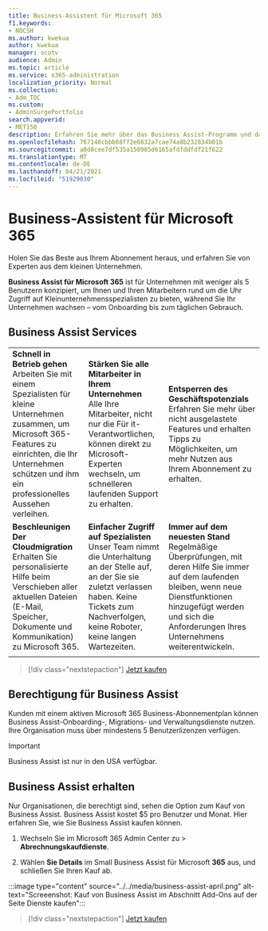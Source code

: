 ```yaml
---
title: Business-Assistent für Microsoft 365
f1.keywords:
- NOCSH
ms.author: kwekua
author: kwekua
manager: scotv
audience: Admin
ms.topic: article
ms.service: o365-administration
localization_priority: Normal
ms.collection:
- Adm_TOC
ms.custom:
- AdminSurgePortfolio
search.appverid:
- MET150
description: Erfahren Sie mehr über das Business Assist-Programm und darüber, wie es Ihrer Organisation mit verbesserter Hilfe und Verwendung für Microsoft 365 Business helfen kann.
ms.openlocfilehash: 767146cbbb68ff2e6632a7cae74a8b232834b01b
ms.sourcegitcommit: a8d8cee7df535a150985d6165afdfddfdf21f622
ms.translationtype: MT
ms.contentlocale: de-DE
ms.lasthandoff: 04/21/2021
ms.locfileid: "51929030"
---
```

# <a name="business-assist-for-microsoft-365"></a>Business-Assistent für Microsoft 365

Holen Sie das Beste aus Ihrem Abonnement heraus, und erfahren Sie von Experten aus dem kleinen Unternehmen.

**Business Assist für Microsoft 365** ist für Unternehmen mit weniger als 5 Benutzern konzipiert, um Ihnen und Ihren Mitarbeitern rund um die Uhr Zugriff auf Kleinunternehmensspezialisten zu bieten, während Sie Ihr Unternehmen wachsen – vom Onboarding bis zum täglichen Gebrauch.

## <a name="business-assist-services"></a>Business Assist Services

||||
|:-----|:-----|:-----|
|**Schnell in Betrieb gehen** <br> Arbeiten Sie mit einem Spezialisten für kleine Unternehmen zusammen, um Microsoft 365-Features zu einrichten, die Ihr Unternehmen schützen und ihm ein professionelles Aussehen verleihen. |**Stärken Sie alle Mitarbeiter in Ihrem Unternehmen** <br> Alle Ihre Mitarbeiter, nicht nur die Für it-Verantwortlichen, können direkt zu Microsoft-Experten wechseln, um schnelleren laufenden Support zu erhalten. |**Entsperren des Geschäftspotenzials** <br> Erfahren Sie mehr über nicht ausgelastete Features und erhalten Tipps zu Möglichkeiten, um mehr Nutzen aus Ihrem Abonnement zu erhalten. |
|**Beschleunigen Der Cloudmigration** <br> Erhalten Sie personalisierte Hilfe beim Verschieben aller aktuellen Dateien (E-Mail, Speicher, Dokumente und Kommunikation) zu Microsoft 365. |**Einfacher Zugriff auf Spezialisten** <br> Unser Team nimmt die Unterhaltung an der Stelle auf, an der Sie sie zuletzt verlassen haben. Keine Tickets zum Nachverfolgen, keine Roboter, keine langen Wartezeiten. |**Immer auf dem neuesten Stand** <br> Regelmäßige Überprüfungen, mit deren Hilfe Sie immer auf dem laufenden bleiben, wenn neue Dienstfunktionen hinzugefügt werden und sich die Anforderungen Ihres Unternehmens weiterentwickeln. |
| | | |

> [!div class="nextstepaction"]
> [Jetzt kaufen](https://go.microsoft.com/fwlink/p/?linkid=2158423)

## <a name="eligibility-for-business-assist"></a>Berechtigung für Business Assist

Kunden mit einem aktiven Microsoft 365 Business-Abonnementplan können Business Assist-Onboarding-, Migrations- und Verwaltungsdienste nutzen. Ihre Organisation muss über mindestens 5 Benutzerlizenzen verfügen.

> [!IMPORTANT]
> Business Assist ist nur in den USA verfügbar.

## <a name="get-business-assist"></a>Business Assist erhalten

Nur Organisationen, die berechtigt sind, sehen die Option zum Kauf von Business Assist. Business Assist kostet $5 pro Benutzer und Monat. Hier erfahren Sie, wie Sie Business Assist kaufen können.

1. Wechseln Sie im Microsoft 365 Admin Center zu  >  **Abrechnungskaufdienste**.

2. Wählen **Sie Details** im Small Business Assist für Microsoft **365** aus, und schließen Sie Ihren Kauf ab.

:::image type="content" source="../../media/business-assist-april.png" alt-text="Screeenshot: Kauf von Business Assist im Abschnitt Add-Ons auf der Seite Dienste kaufen":::

> [!div class="nextstepaction"]
> [Jetzt kaufen](https://go.microsoft.com/fwlink/p/?linkid=2158423)
